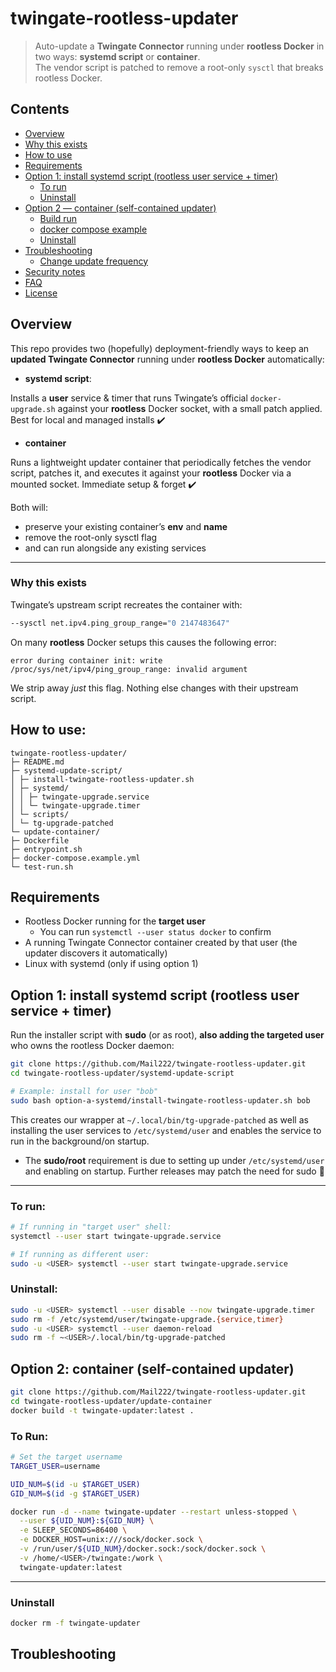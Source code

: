 # twingate-rootless-updater
> Auto-update a **Twingate Connector** running under **rootless Docker** in two ways: **systemd script** or **container**.  
> The vendor script is patched to remove a root-only `sysctl` that breaks rootless Docker.

## Contents
- [Overview](#overview)
- [Why this exists](#why-this-exists)
- [How to use](#how-to-use)
- [Requirements](#requirements)
- [Option 1: install systemd script (rootless user service + timer)](#option-1-install-systemd-script-rootless-user-service--timer)
  - [To run](#to-run)
  - [Uninstall](#uninstall)
- [Option 2 — container (self-contained updater)](#option-2--container-selfcontained-updater)
  - [Build run](#to-run)
  - [docker compose example](#docker-compose-example)
  - [Uninstall](#uninstall-1)
- [Troubleshooting](#troubleshooting)
  - [Change update frequency](#change-update-frequency)
- [Security notes](#security-notes)
- [FAQ](#faq)
- [License](#license)


## Overview
This repo provides two (hopefully) deployment-friendly ways to keep an **updated Twingate Connector** running under **rootless Docker** automatically:

- **systemd script**:

 Installs a **user** service & timer that runs Twingate’s official `docker-upgrade.sh` against your **rootless** Docker socket, with a small patch applied. Best for local and managed installs ✔️
- **container**

Runs a lightweight updater container that periodically fetches the vendor script, patches it, and executes it against your **rootless** Docker via a mounted socket. Immediate setup & forget ✔️

Both will:
- preserve your existing container’s **env** and **name**
- remove the root-only sysctl flag
- and can run alongside any existing services

---

### Why this exists
Twingate’s upstream script recreates the container with:
```bash
--sysctl net.ipv4.ping_group_range="0 2147483647"
```
On many **rootless** Docker setups this causes the following error:
```
error during container init: write /proc/sys/net/ipv4/ping_group_range: invalid argument
```
We strip away *just* this flag. Nothing else changes with their upstream script.
## How to use:
```
twingate-rootless-updater/
├─ README.md
├─ systemd-update-script/
│ ├─ install-twingate-rootless-updater.sh
│ ├─ systemd/
│ │ ├─ twingate-upgrade.service
│ │ └─ twingate-upgrade.timer
│ └─ scripts/
│ └─ tg-upgrade-patched
└─ update-container/
├─ Dockerfile
├─ entrypoint.sh
├─ docker-compose.example.yml
└─ test-run.sh
```
## Requirements
- Rootless Docker running for the **target user**
    - You can run ``systemctl --user status docker`` to confirm
- A running Twingate Connector container created by that user (the updater discovers it automatically)
- Linux with systemd (only if using option 1)


## Option 1: install systemd script (rootless user service + timer)


Run the installer script with **sudo** (or as root), **also adding the targeted user** who owns the rootless Docker daemon:
```bash
git clone https://github.com/Mail222/twingate-rootless-updater.git
cd twingate-rootless-updater/systemd-update-script

# Example: install for user "bob"
sudo bash option-a-systemd/install-twingate-rootless-updater.sh bob
```
This creates our wrapper at ``~/.local/bin/tg-upgrade-patched`` as well as installing the user services to ``/etc/systemd/user`` and enables the service to run in the background/on startup.
- The **sudo/root** requirement is due to setting up under ``/etc/systemd/user`` and enabling on startup. Further releases may patch the need for sudo 🔄

---

### To run:
```bash
# If running in "target user" shell:
systemctl --user start twingate-upgrade.service

# If running as different user:
sudo -u <USER> systemctl --user start twingate-upgrade.service
```
### Uninstall:
```bash
sudo -u <USER> systemctl --user disable --now twingate-upgrade.timer
sudo rm -f /etc/systemd/user/twingate-upgrade.{service,timer}
sudo -u <USER> systemctl --user daemon-reload
sudo rm -f ~<USER>/.local/bin/tg-upgrade-patched
```


## Option 2: container (self-contained updater)
```bash
git clone https://github.com/Mail222/twingate-rootless-updater.git
cd twingate-rootless-updater/update-container
docker build -t twingate-updater:latest .
```
### To Run:
```bash
# Set the target username
TARGET_USER=username

UID_NUM=$(id -u $TARGET_USER)
GID_NUM=$(id -g $TARGET_USER)

docker run -d --name twingate-updater --restart unless-stopped \
  --user ${UID_NUM}:${GID_NUM} \
  -e SLEEP_SECONDS=86400 \
  -e DOCKER_HOST=unix:///sock/docker.sock \
  -v /run/user/${UID_NUM}/docker.sock:/sock/docker.sock \
  -v /home/<USER>/twingate:/work \
  twingate-updater:latest
```
---

### Uninstall
```bash
docker rm -f twingate-updater
```


## Troubleshooting